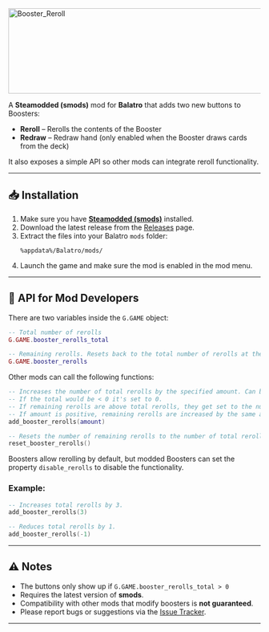 <img width="836" height="170" alt="Booster_Reroll" src="https://github.com/user-attachments/assets/10061f7f-700a-4608-8a0f-d25ca6233da2" />

A **Steamodded (smods)** mod for **Balatro** that adds two new buttons to Boosters:  

- **Reroll** – Rerolls the contents of the Booster  
- **Redraw** – Redraw hand (only enabled when the Booster draws cards from the deck)

It also exposes a simple API so other mods can integrate reroll functionality.  

---

## 📥 Installation  

1. Make sure you have **[Steamodded (smods)](https://github.com/Steamodded/smods)** installed.  
2. Download the latest release from the [Releases](./releases) page.  
3. Extract the files into your Balatro `mods` folder:  
   ```text
   %appdata%/Balatro/mods/
   ```
4. Launch the game and make sure the mod is enabled in the mod menu.  

---

## 🧩 API for Mod Developers

There are two variables inside the ``G.GAME`` object:
```lua
-- Total number of rerolls
G.GAME.booster_rerolls_total

-- Remaining rerolls. Resets back to the total number of rerolls at the start of each Ante
G.GAME.booster_rerolls
```

Other mods can call the following functions:  

```lua
-- Increases the number of total rerolls by the specified amount. Can be negative.
-- If the total would be < 0 it's set to 0.
-- If remaining rerolls are above total rerolls, they get set to the number of total rerolls
-- If amount is positive, remaining rerolls are increased by the same amount
add_booster_rerolls(amount)

-- Resets the number of remaining rerolls to the number of total rerolls
reset_booster_rerolls()
```

Boosters allow rerolling by default, but modded Boosters can set the property ``disable_rerolls`` to disable the functionality.

### Example:
```lua
-- Increases total rerolls by 3.
add_booster_rerolls(3)

-- Reduces total rerolls by 1.
add_booster_rerolls(-1)
```

---

## ⚠️ Notes  

- The buttons only show up if ``G.GAME.booster_rerolls_total > 0``
- Requires the latest version of **smods**.  
- Compatibility with other mods that modify boosters is **not guaranteed**.  
- Please report bugs or suggestions via the [Issue Tracker](./issues).  

---
